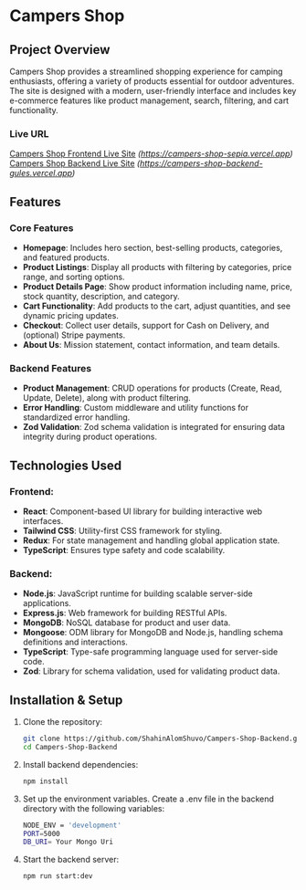 # Campers Shop

## Project Overview

Campers Shop provides a streamlined shopping experience for camping enthusiasts, offering a variety of products essential for outdoor adventures. The site is designed with a modern, user-friendly interface and includes key e-commerce features like product management, search, filtering, and cart functionality.

### Live URL

[Campers Shop Frontend Live Site](#) _(https://campers-shop-sepia.vercel.app)_
[Campers Shop Backend Live Site](#) _(https://campers-shop-backend-gules.vercel.app)_

## Features

### Core Features

- **Homepage**: Includes hero section, best-selling products, categories, and featured products.
- **Product Listings**: Display all products with filtering by categories, price range, and sorting options.
- **Product Details Page**: Show product information including name, price, stock quantity, description, and category.
- **Cart Functionality**: Add products to the cart, adjust quantities, and see dynamic pricing updates.
- **Checkout**: Collect user details, support for Cash on Delivery, and (optional) Stripe payments.
- **About Us**: Mission statement, contact information, and team details.

### Backend Features

- **Product Management**: CRUD operations for products (Create, Read, Update, Delete), along with product filtering.
- **Error Handling**: Custom middleware and utility functions for standardized error handling.
- **Zod Validation**: Zod schema validation is integrated for ensuring data integrity during product operations.

## Technologies Used

### Frontend:

- **React**: Component-based UI library for building interactive web interfaces.
- **Tailwind CSS**: Utility-first CSS framework for styling.
- **Redux**: For state management and handling global application state.
- **TypeScript**: Ensures type safety and code scalability.

### Backend:

- **Node.js**: JavaScript runtime for building scalable server-side applications.
- **Express.js**: Web framework for building RESTful APIs.
- **MongoDB**: NoSQL database for product and user data.
- **Mongoose**: ODM library for MongoDB and Node.js, handling schema definitions and interactions.
- **TypeScript**: Type-safe programming language used for server-side code.
- **Zod**: Library for schema validation, used for validating product data.

## Installation & Setup

1. Clone the repository:
   ```bash
   git clone https://github.com/ShahinAlomShuvo/Campers-Shop-Backend.git
   cd Campers-Shop-Backend
   ```
2. Install backend dependencies:
   ```bash
   npm install
   ```
3. Set up the environment variables. Create a .env file in the backend directory with the following variables:
   ```bash
   NODE_ENV = 'development'
   PORT=5000
   DB_URI= Your Mongo Uri
   ```
4. Start the backend server:
   ```bash
   npm run start:dev
   ```

